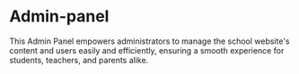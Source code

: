 # Admin-panel
This Admin Panel empowers administrators to manage the school website's content and users easily and efficiently, ensuring a smooth experience for students, teachers, and parents alike.

